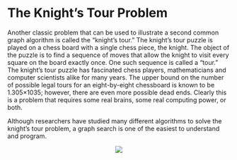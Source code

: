 # The Knight’s Tour Problem
<p>Another classic problem that can be used to illustrate a second common graph algorithm is called the “knight’s tour.” The knight’s tour puzzle is played on a chess board with a single chess piece, the knight. The object of the puzzle is to find a sequence of moves that allow the knight to visit every square on the board exactly once. One such sequence is called a “tour.” The knight’s tour puzzle has fascinated chess players, mathematicians and computer scientists alike for many years. The upper bound on the number of possible legal tours for an eight-by-eight chessboard is known to be 1.305×1035; however, there are even more possible dead ends. Clearly this is a problem that requires some real brains, some real computing power, or both.</p>

<p>Although researchers have studied many different algorithms to solve the knight’s tour problem, a graph search is one of the easiest to understand and program.</p>


<p align='center'>
  <img src='https://runestone.academy/runestone/books/published/pythonds/_images/knightmoves.png'></img>
</p>
